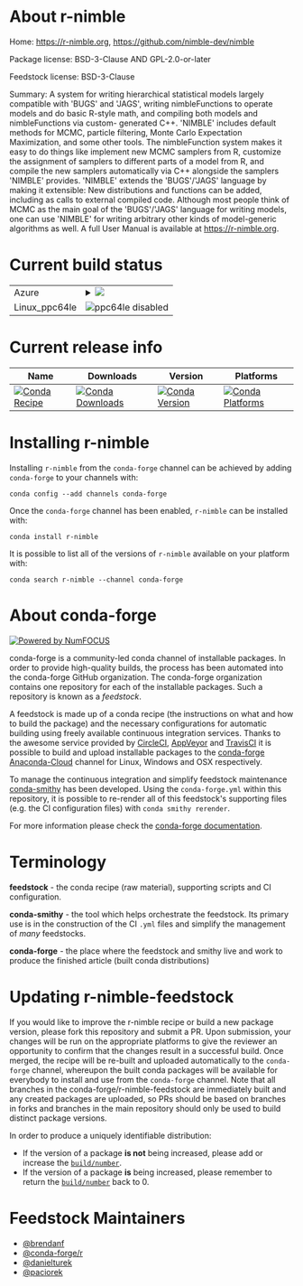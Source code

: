 About r-nimble
==============

Home: https://r-nimble.org, https://github.com/nimble-dev/nimble

Package license: BSD-3-Clause AND GPL-2.0-or-later

Feedstock license: BSD-3-Clause

Summary: A system for writing hierarchical statistical models largely compatible with 'BUGS' and 'JAGS', writing nimbleFunctions to operate models and do basic R-style math, and compiling both models and nimbleFunctions via custom- generated C++. 'NIMBLE' includes default methods for MCMC, particle filtering, Monte Carlo Expectation Maximization, and some other tools. The nimbleFunction system makes it easy to do things like implement new MCMC samplers from R, customize the assignment of samplers to different parts of a model from R, and compile the new samplers automatically via C++ alongside the samplers 'NIMBLE' provides. 'NIMBLE' extends the 'BUGS'/'JAGS' language by making it extensible: New distributions and functions can be added, including as calls to external compiled code. Although most people think of MCMC as the main goal of the 'BUGS'/'JAGS' language for writing models, one can use 'NIMBLE' for writing arbitrary other kinds of model-generic algorithms as well. A full User Manual is available at <https://r-nimble.org>.



Current build status
====================


<table>
    
  <tr>
    <td>Azure</td>
    <td>
      <details>
        <summary>
          <a href="https://dev.azure.com/conda-forge/feedstock-builds/_build/latest?definitionId=10268&branchName=master">
            <img src="https://dev.azure.com/conda-forge/feedstock-builds/_apis/build/status/r-nimble-feedstock?branchName=master">
          </a>
        </summary>
        <table>
          <thead><tr><th>Variant</th><th>Status</th></tr></thead>
          <tbody><tr>
              <td>linux_r_base3.6target_platformlinux-64</td>
              <td>
                <a href="https://dev.azure.com/conda-forge/feedstock-builds/_build/latest?definitionId=10268&branchName=master">
                  <img src="https://dev.azure.com/conda-forge/feedstock-builds/_apis/build/status/r-nimble-feedstock?branchName=master&jobName=linux&configuration=linux_r_base3.6target_platformlinux-64" alt="variant">
                </a>
              </td>
            </tr><tr>
              <td>linux_r_base4.0target_platformlinux-64</td>
              <td>
                <a href="https://dev.azure.com/conda-forge/feedstock-builds/_build/latest?definitionId=10268&branchName=master">
                  <img src="https://dev.azure.com/conda-forge/feedstock-builds/_apis/build/status/r-nimble-feedstock?branchName=master&jobName=linux&configuration=linux_r_base4.0target_platformlinux-64" alt="variant">
                </a>
              </td>
            </tr><tr>
              <td>osx_r_base3.6target_platformosx-64</td>
              <td>
                <a href="https://dev.azure.com/conda-forge/feedstock-builds/_build/latest?definitionId=10268&branchName=master">
                  <img src="https://dev.azure.com/conda-forge/feedstock-builds/_apis/build/status/r-nimble-feedstock?branchName=master&jobName=osx&configuration=osx_r_base3.6target_platformosx-64" alt="variant">
                </a>
              </td>
            </tr><tr>
              <td>osx_r_base4.0target_platformosx-64</td>
              <td>
                <a href="https://dev.azure.com/conda-forge/feedstock-builds/_build/latest?definitionId=10268&branchName=master">
                  <img src="https://dev.azure.com/conda-forge/feedstock-builds/_apis/build/status/r-nimble-feedstock?branchName=master&jobName=osx&configuration=osx_r_base4.0target_platformosx-64" alt="variant">
                </a>
              </td>
            </tr><tr>
              <td>win_r_base3.6target_platformwin-64</td>
              <td>
                <a href="https://dev.azure.com/conda-forge/feedstock-builds/_build/latest?definitionId=10268&branchName=master">
                  <img src="https://dev.azure.com/conda-forge/feedstock-builds/_apis/build/status/r-nimble-feedstock?branchName=master&jobName=win&configuration=win_r_base3.6target_platformwin-64" alt="variant">
                </a>
              </td>
            </tr><tr>
              <td>win_r_base4.0target_platformwin-64</td>
              <td>
                <a href="https://dev.azure.com/conda-forge/feedstock-builds/_build/latest?definitionId=10268&branchName=master">
                  <img src="https://dev.azure.com/conda-forge/feedstock-builds/_apis/build/status/r-nimble-feedstock?branchName=master&jobName=win&configuration=win_r_base4.0target_platformwin-64" alt="variant">
                </a>
              </td>
            </tr>
          </tbody>
        </table>
      </details>
    </td>
  </tr>
  <tr>
    <td>Linux_ppc64le</td>
    <td>
      <img src="https://img.shields.io/badge/ppc64le-disabled-lightgrey.svg" alt="ppc64le disabled">
    </td>
  </tr>
</table>

Current release info
====================

| Name | Downloads | Version | Platforms |
| --- | --- | --- | --- |
| [![Conda Recipe](https://img.shields.io/badge/recipe-r--nimble-green.svg)](https://anaconda.org/conda-forge/r-nimble) | [![Conda Downloads](https://img.shields.io/conda/dn/conda-forge/r-nimble.svg)](https://anaconda.org/conda-forge/r-nimble) | [![Conda Version](https://img.shields.io/conda/vn/conda-forge/r-nimble.svg)](https://anaconda.org/conda-forge/r-nimble) | [![Conda Platforms](https://img.shields.io/conda/pn/conda-forge/r-nimble.svg)](https://anaconda.org/conda-forge/r-nimble) |

Installing r-nimble
===================

Installing `r-nimble` from the `conda-forge` channel can be achieved by adding `conda-forge` to your channels with:

```
conda config --add channels conda-forge
```

Once the `conda-forge` channel has been enabled, `r-nimble` can be installed with:

```
conda install r-nimble
```

It is possible to list all of the versions of `r-nimble` available on your platform with:

```
conda search r-nimble --channel conda-forge
```


About conda-forge
=================

[![Powered by NumFOCUS](https://img.shields.io/badge/powered%20by-NumFOCUS-orange.svg?style=flat&colorA=E1523D&colorB=007D8A)](http://numfocus.org)

conda-forge is a community-led conda channel of installable packages.
In order to provide high-quality builds, the process has been automated into the
conda-forge GitHub organization. The conda-forge organization contains one repository
for each of the installable packages. Such a repository is known as a *feedstock*.

A feedstock is made up of a conda recipe (the instructions on what and how to build
the package) and the necessary configurations for automatic building using freely
available continuous integration services. Thanks to the awesome service provided by
[CircleCI](https://circleci.com/), [AppVeyor](https://www.appveyor.com/)
and [TravisCI](https://travis-ci.com/) it is possible to build and upload installable
packages to the [conda-forge](https://anaconda.org/conda-forge)
[Anaconda-Cloud](https://anaconda.org/) channel for Linux, Windows and OSX respectively.

To manage the continuous integration and simplify feedstock maintenance
[conda-smithy](https://github.com/conda-forge/conda-smithy) has been developed.
Using the ``conda-forge.yml`` within this repository, it is possible to re-render all of
this feedstock's supporting files (e.g. the CI configuration files) with ``conda smithy rerender``.

For more information please check the [conda-forge documentation](https://conda-forge.org/docs/).

Terminology
===========

**feedstock** - the conda recipe (raw material), supporting scripts and CI configuration.

**conda-smithy** - the tool which helps orchestrate the feedstock.
                   Its primary use is in the construction of the CI ``.yml`` files
                   and simplify the management of *many* feedstocks.

**conda-forge** - the place where the feedstock and smithy live and work to
                  produce the finished article (built conda distributions)


Updating r-nimble-feedstock
===========================

If you would like to improve the r-nimble recipe or build a new
package version, please fork this repository and submit a PR. Upon submission,
your changes will be run on the appropriate platforms to give the reviewer an
opportunity to confirm that the changes result in a successful build. Once
merged, the recipe will be re-built and uploaded automatically to the
`conda-forge` channel, whereupon the built conda packages will be available for
everybody to install and use from the `conda-forge` channel.
Note that all branches in the conda-forge/r-nimble-feedstock are
immediately built and any created packages are uploaded, so PRs should be based
on branches in forks and branches in the main repository should only be used to
build distinct package versions.

In order to produce a uniquely identifiable distribution:
 * If the version of a package **is not** being increased, please add or increase
   the [``build/number``](https://conda.io/docs/user-guide/tasks/build-packages/define-metadata.html#build-number-and-string).
 * If the version of a package **is** being increased, please remember to return
   the [``build/number``](https://conda.io/docs/user-guide/tasks/build-packages/define-metadata.html#build-number-and-string)
   back to 0.

Feedstock Maintainers
=====================

* [@brendanf](https://github.com/brendanf/)
* [@conda-forge/r](https://github.com/conda-forge/r/)
* [@danielturek](https://github.com/danielturek/)
* [@paciorek](https://github.com/paciorek/)

